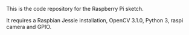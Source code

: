 This is the code repository for the Raspberry Pi sketch.

It requires a Raspbian Jessie installation, OpenCV 3.1.0, Python 3, raspi camera and GPIO.
